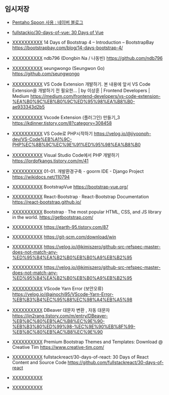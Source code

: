 

## 임시저장
- [Pentaho Spoon 사용 : 네이버 블로그](https://m.blog.naver.com/PostView.naver?isHttpsRedirect=true&blogId=suin2_91&logNo=221519804682)
- [fullstackio/30-days-of-vue: 30 Days of Vue](https://github.com/fullstackio/30-days-of-vue)
- [XXXXXXXXXX](YYYYYYYYYY)
14 Days of Bootstrap 4 – Introduction – BootstrapBay
https://bootstrapbay.com/blog/14-days-bootstrap-4/
- [XXXXXXXXXX](YYYYYYYYYY)
ndb796 (Dongbin Na / 나동빈)
https://github.com/ndb796
- [XXXXXXXXXX](YYYYYYYYYY)
seungwongo (Seungwon Go)
https://github.com/seungwongo
- [XXXXXXXXXX](YYYYYYYYYY)
VS Code Extension 개발하기. 본 내용에 앞서 VS Code Extension을 개발하기 전 필요한… | by 이상훈 | Frontend Developers | Medium
https://medium.com/frontend-developers/vs-code-extension-%EA%B0%9C%EB%B0%9C%ED%95%98%EA%B8%B0-ae933343d2b5
- [XXXXXXXXXX](YYYYYYYYYY)
Vscode Extension (플러그인) 만들기_3
https://kdinner.tistory.com/8?category=308458
- [XXXXXXXXXX](YYYYYYYYYY)
VS Code로 PHP시작하기
https://velog.io/@jiyoonoh-dev/VS-Code%EB%A1%9C-PHP%EC%8B%9C%EC%9E%91%ED%95%98%EA%B8%B0
- [XXXXXXXXXX](YYYYYYYYYY)
Visual Studio Code에서 PHP 개발하기
https://lordofkangs.tistory.com/m/41
- [XXXXXXXXXX](YYYYYYYYYY)
01-01. 개발환경구축 - goorm IDE - Django Project
https://wikidocs.net/110794
- [XXXXXXXXXX](YYYYYYYYYY)
BootstrapVue
https://bootstrap-vue.org/
- [XXXXXXXXXX](YYYYYYYYYY)
React-Bootstrap · React-Bootstrap Documentation
https://react-bootstrap.github.io/
- [XXXXXXXXXX](YYYYYYYYYY)
Bootstrap · The most popular HTML, CSS, and JS library in the world.
https://getbootstrap.com/
- [XXXXXXXXXX](YYYYYYYYYY)
https://earth-95.tistory.com/87
- [XXXXXXXXXX](YYYYYYYYYY)
https://git-scm.com/download/win
- [XXXXXXXXXX](YYYYYYYYYY)
https://velog.io/@kimiszero/github-src-refspec-master-does-not-match-any-%ED%95%B4%EA%B2%B0%EB%B0%A9%EB%B2%95
- [XXXXXXXXXX](YYYYYYYYYY)
https://velog.io/@kimiszero/github-src-refspec-master-does-not-match-any-%ED%95%B4%EA%B2%B0%EB%B0%A9%EB%B2%95
- [XXXXXXXXXX](YYYYYYYYYY)
VScode Yarn Error (보안오류)
https://velog.io/@ainochi95/VScode-Yarn-Error-%EB%B3%B4%EC%95%88%EC%98%A4%EB%A5%98
- [XXXXXXXXXX](YYYYYYYYYY)
DBeaver 대문자 변환 , 자동 대문자
https://jin2rang.tistory.com/m/entry/DBeaver-%EB%8C%80%EB%AC%B8%EC%9E%90-%EB%B3%80%ED%99%98-%EC%9E%90%EB%8F%99-%EB%8C%80%EB%AC%B8%EC%9E%90
- [XXXXXXXXXX](YYYYYYYYYY)
Premium Bootstrap Themes and Templates: Download @ Creative Tim
https://www.creative-tim.com/
- [XXXXXXXXXX](YYYYYYYYYY)
fullstackreact/30-days-of-react: 30 Days of React Content and Source Code
https://github.com/fullstackreact/30-days-of-react









- [XXXXXXXXXX](YYYYYYYYYY)
- [XXXXXXXXXX](YYYYYYYYYY)


